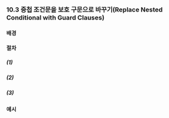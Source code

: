 ### 10.3 중첩 조건문을 보호 구문으로 바꾸기(Replace Nested Conditional with Guard Clauses)

#### 배경

#### 절차
##### (1)

##### (2)

##### (3)

#### 예시